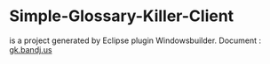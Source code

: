 # Simple-Glossary-Killer-Client 
is a project generated by Eclipse plugin Windowsbuilder.
Document : [gk.bandj.us](http://gk.bandj.us)